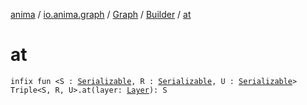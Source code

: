 [anima](../../../index.md) / [io.anima.graph](../../index.md) / [Graph](../index.md) / [Builder](index.md) / [at](./at.md)

# at

`infix fun <S : `[`Serializable`](https://docs.oracle.com/javase/6/docs/api/java/io/Serializable.html)`, R : `[`Serializable`](https://docs.oracle.com/javase/6/docs/api/java/io/Serializable.html)`, U : `[`Serializable`](https://docs.oracle.com/javase/6/docs/api/java/io/Serializable.html)`> Triple<S, R, U>.at(layer: `[`Layer`](../../-layer/index.md)`): S`